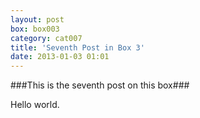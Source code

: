 ```yaml
---
layout: post
box: box003
category: cat007
title: 'Seventh Post in Box 3'
date: 2013-01-03 01:01
---
```

###This is the seventh post on this box###

Hello world.